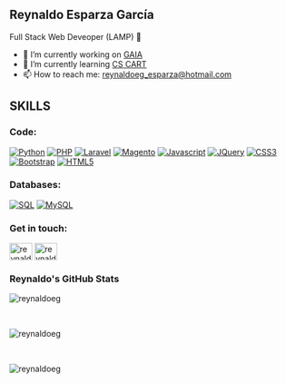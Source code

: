 ## Reynaldo Esparza García
Full Stack Web Deveoper (LAMP) 👋

- 🔭 I’m currently working on [GAIA](https://www.gaiadesign.com.mx/)
- 🌱 I’m currently learning [CS CART](https://www.cs-cart.com/)
- 📫 How to reach me: <reynaldoeg_esparza@hotmail.com>

## SKILLS
### **Code**:

[![Python](https://img.shields.io/badge/-Python-fcd750?style=for-the-badge&logo=Python&logoColor=3573a6)](https://www.python.org/)
[![PHP](https://img.shields.io/badge/-PHP-747bb2?style=for-the-badge&logo=PHP&logoColor=black)](https://www.php.net/)
[![Laravel](https://img.shields.io/badge/-Laravel-fc3026?style=for-the-badge&logo=Laravel&logoColor=white)](https://laravel.com/)
[![Magento](https://img.shields.io/badge/-Magento-fb7c16?style=for-the-badge&logo=Magento&logoColor=white)](https://magento.com/)
[![Javascript](https://img.shields.io/badge/-JavaScript-F7DF1E?style=for-the-badge&logo=JavaScript&logoColor=black)](https://www.linkedin.com/in/reynaldoeg/)
[![JQuery](https://img.shields.io/badge/-JQuery-007396?style=for-the-badge&logo=JQuery&logoColor=white)](https://jquery.com/)
[![CSS3](https://img.shields.io/badge/-CSS3-1572B6?style=for-the-badge&logo=CSS3&logoColor=white)](https://www.linkedin.com/in/reynaldoeg/)
[![Bootstrap](https://img.shields.io/badge/-Bootstrap-7952B3?style=for-the-badge&logo=Bootstrap&logoColor=white)](https://getbootstrap.com/)
[![HTML5](https://img.shields.io/badge/-HTML5-E34F26?style=for-the-badge&logo=HTML5&logoColor=white)](https://www.linkedin.com/in/reynaldoeg/)


### **Databases**:

[![SQL](https://img.shields.io/badge/-SQL-003B57?style=for-the-badge&logo=SQL&logoColor=white)](https://www.microsoft.com/es-mx/sql-server/sql-server-2019)
[![MySQL](https://img.shields.io/badge/-MySQL-003B57?style=for-the-badge&logo=MySQL&logoColor=white)](https://www.mysql.com/)

### **Get in touch**:

<p align="left">
<a href="https://twitter.com/reynaldoeg" target="blank"><img align="center" src="https://raw.githubusercontent.com/rahuldkjain/github-profile-readme-generator/master/src/images/icons/Social/twitter.svg" alt="reynaldoeg" height="30" width="40" /></a>
<a href="https://www.linkedin.com/in/reynaldoeg/" target="blank"><img align="center" src="https://raw.githubusercontent.com/rahuldkjain/github-profile-readme-generator/master/src/images/icons/Social/linked-in-alt.svg" alt="reynaldoeg" height="30" width="40" /></a>
</p>

### **Reynaldo's GitHub Stats**


<p><img align="center" src="https://github-readme-stats.vercel.app/api?username=reynaldoeg&show_icons=true&locale=en" alt="reynaldoeg" /></p>
<br>
<p><img align="center" src="https://github-readme-streak-stats.herokuapp.com/?user=reynaldoeg&theme=default" alt="reynaldoeg" /></p>
<br>
<p><img align="left" src="https://github-readme-stats.vercel.app/api/top-langs?username=reynaldoeg&show_icons=true&locale=en&layout=compact" alt="reynaldoeg" /></p>



<!--
**reynaldoeg/reynaldoeg** is a ✨ _special_ ✨ repository because its `README.md` (this file) appears on your GitHub profile.

Here are some ideas to get you started:

- 🔭 I’m currently working on ...
- 🌱 I’m currently learning ...
- 👯 I’m looking to collaborate on ...
- 🤔 I’m looking for help with ...
- 💬 Ask me about ...
- 📫 How to reach me: ...
- 😄 Pronouns: ...
- ⚡ Fun fact: ...
-->
